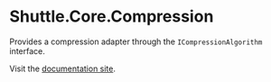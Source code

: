 # Shuttle.Core.Compression

Provides a compression adapter through the `ICompressionAlgorithm` interface.

Visit the [documentation site](http://shuttle.github.io/shuttle-core/).